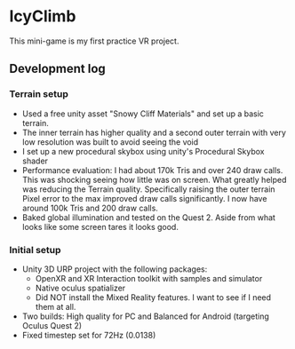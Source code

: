 # IcyClimb

This mini-game is my first practice VR project.

## Development log

### Terrain setup

* Used a free unity asset "Snowy Cliff Materials" and set up a basic terrain.
* The inner terrain has higher quality and a second outer terrain with very low resolution was built to avoid seeing the void
* I set up a new procedural skybox using unity's Procedural Skybox shader
* Performance evaluation: I had about 170k Tris and over 240 draw calls. This was shocking seeing how little was on screen. 
What greatly helped was reducing the Terrain quality. Specifically raising the outer terrain Pixel error to the max improved draw calls significantly.
I now have around 100k Tris and 200 draw calls.
* Baked global illumination and tested on the Quest 2. Aside from what looks like some screen tares it looks good.

### Initial setup
* Unity 3D URP project with the following packages:
  * OpenXR and XR Interaction toolkit with samples and simulator
  * Native oculus spatializer
  * Did NOT install the Mixed Reality features. I want to see if I need them at all.
* Two builds: High quality for PC and Balanced for Android (targeting Oculus Quest 2)
* Fixed timestep set for 72Hz (0.0138)
